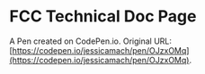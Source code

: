 # FCC Technical Doc Page

A Pen created on CodePen.io. Original URL: [https://codepen.io/jessicamach/pen/OJzxOMq](https://codepen.io/jessicamach/pen/OJzxOMq).


